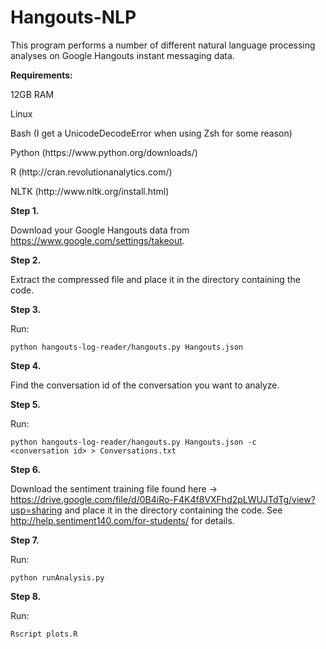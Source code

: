 Hangouts-NLP
============

This program performs a number of different natural language processing analyses on Google Hangouts instant messaging data.

<b>Requirements:</b>

<p>12GB RAM</p>
<p>Linux</p>
<p>Bash (I get a UnicodeDecodeError when using Zsh for some reason)</p>
<p>Python (https://www.python.org/downloads/)</p>
<p>R (http://cran.revolutionanalytics.com/)</p>
<p>NLTK (http://www.nltk.org/install.html)</p>

<b>Step 1.</b>

Download your Google Hangouts data from https://www.google.com/settings/takeout.

<b>Step 2.</b>

Extract the compressed file and place it in the directory containing the code.

<b>Step 3.</b>

Run:

<code>python hangouts-log-reader/hangouts.py Hangouts.json</code>

<b>Step 4.</b>

Find the conversation id of the conversation you want to analyze.

<b>Step 5.</b>

Run:

<code>python hangouts-log-reader/hangouts.py Hangouts.json -c &lt;conversation id&gt; > Conversations.txt</code>

<b>Step 6.</b>

Download the sentiment training file found here -> https://drive.google.com/file/d/0B4iRo-F4K4f8VXFhd2pLWUJTdTg/view?usp=sharing and place it in the directory containing the code. See http://help.sentiment140.com/for-students/ for details.

<b>Step 7.</b>

Run:

<code>python runAnalysis.py</code>

<b>Step 8.</b>

Run:

<code>Rscript plots.R</code>
